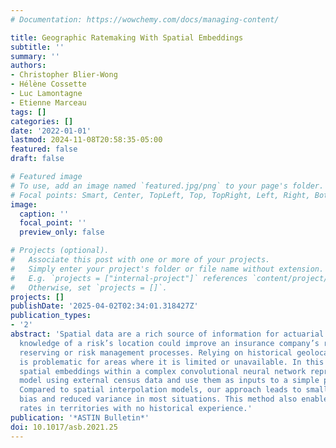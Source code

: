 ```yaml
---
# Documentation: https://wowchemy.com/docs/managing-content/

title: Geographic Ratemaking With Spatial Embeddings
subtitle: ''
summary: ''
authors:
- Christopher Blier-Wong
- Hélène Cossette
- Luc Lamontagne
- Etienne Marceau
tags: []
categories: []
date: '2022-01-01'
lastmod: 2024-11-08T20:58:35-05:00
featured: false
draft: false

# Featured image
# To use, add an image named `featured.jpg/png` to your page's folder.
# Focal points: Smart, Center, TopLeft, Top, TopRight, Left, Right, BottomLeft, Bottom, BottomRight.
image:
  caption: ''
  focal_point: ''
  preview_only: false

# Projects (optional).
#   Associate this post with one or more of your projects.
#   Simply enter your project's folder or file name without extension.
#   E.g. `projects = ["internal-project"]` references `content/project/deep-learning/index.md`.
#   Otherwise, set `projects = []`.
projects: []
publishDate: '2025-04-02T02:34:01.318427Z'
publication_types:
- '2'
abstract: 'Spatial data are a rich source of information for actuarial applications:
  knowledge of a risk’s location could improve an insurance company’s ratemaking,
  reserving or risk management processes. Relying on historical geolocated loss data
  is problematic for areas where it is limited or unavailable. In this paper, we construct
  spatial embeddings within a complex convolutional neural network representation
  model using external census data and use them as inputs to a simple predictive model.
  Compared to spatial interpolation models, our approach leads to smaller predictive
  bias and reduced variance in most situations. This method also enables us to generate
  rates in territories with no historical experience.'
publication: '*ASTIN Bulletin*'
doi: 10.1017/asb.2021.25
---
```

